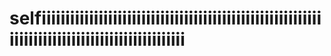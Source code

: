 # selfiiiiiiiiiiiiiiiiiiiiiiiiiiiiiiiiiiiiiiiiiiiiiiiiiiiiiiiiiiiiiiiiiiiiiiiiiiiiiiiiiiiiiiiiiiiiiiii